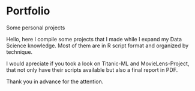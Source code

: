 # Portfolio
Some personal projects

Hello, here I compile some projects that I made while I expand my Data Science knowledge.
Most of them are in R script format and organized by technique.

I would apreciate if you took a look on Titanic-ML and MovieLens-Project, that not only have their scripts available but also a final report in PDF.

Thank you in advance for the attention.

